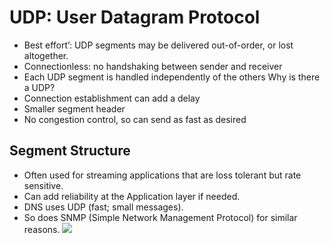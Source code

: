 # UDP: User Datagram Protocol
- Best effort’: UDP segments may be delivered out-of-order, or lost altogether.
- Connectionless: no handshaking between sender and receiver
- Each UDP segment is handled independently of the others
Why is there a UDP?
- Connection establishment can add a delay
- Smaller segment header
- No congestion control, so can send as fast as desired
## Segment Structure
- Often used for streaming applications that are loss tolerant but rate sensitive.
- Can add reliability at the Application layer if needed.
- DNS uses UDP (fast; small messages).
- So does SNMP (Simple Network Management Protocol) for similar reasons.
![](UDP_Segment_Structure.png)
